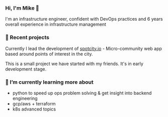 ### Hi, I'm Mike 👋
I'm an infrastructure engineer, confident with DevOps practices and 6 years overall experience in infrastructure management

### 🔭 Recent projects
Currently I lead the development of [spotcity.io](https://spotcity.io) - Micro-community web app based around points of interest in the city. 


This is a small project we have started with my friends. It's in early development stage.

### 🌱 I’m currently learning more about
- python to speed up ops problem solving & get insight into backend engineering
- gcp/aws + terraform
- k8s advanced topics

<!--
**bytemux/bytemux** is a ✨ _special_ ✨ repository because its `README.md` (this file) appears on your GitHub profile.

Here are some ideas to get you started:

- 
- 🌱 I’m currently learning ...
- 👯 I’m looking to collaborate on ...
- 🤔 I’m looking for help with ...
- 💬 Ask me about ...
- 📫 How to reach me: ...
- 😄 Pronouns: ...
- ⚡ Fun fact: ...
-->
